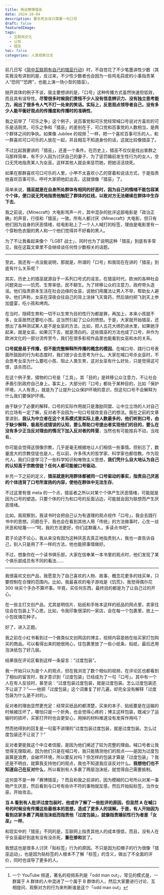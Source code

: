 ```yaml
---
title: 再谈赛博猎巫
date: 2024-10-04
description: 要杀死女巫只需要一句口号
draft: false
featuredImage:
tags:
  - 互联网文化
  - 认知
  - 猎巫
toc: false
categories: 人类观察日志
---
```


前几日写《[简中互联网有自己的猎巫行动](/posts/简中互联网有自己的猎巫行动/)》时，不自觉花了不少笔墨讲性少数（其实我没有讲到的是，反过来，不少性少数者也会因为一些鸡毛蒜皮的小事指责某人“恐同”“恐跨”，也能上演一场小型的猎巫）。

抛开具体的例子不谈，我主要想讲的是，「口号」这种传播方式虽然快速但低效，而且具有误导性。**尽管很多时候我们责怪不少人没有信息辨识力、没有独立思考能力，闹出了很多令人气不打一处来的笑话。实际上，反思观点领导者自己，没有多少人能平衡好观点的传播度和传播时的准确性**。

我之前举了「可乐之争」这个例子，说百事党和可乐党经常喊口号说对方喜欢的可乐是洁厕灵。可乐之争和「猎巫」的差别在于，可口党和百事党的人数相当，是两个群体之间的争执。如果像 Jubilee 的视频 [^1] 一样，把一个喜欢百事可乐的人，和一群喜欢可口可乐的人放在一起，并且相互不知道身份的话，这就比较像猎巫了。

不过比起我要讲的「猎巫」，还差一个条件。在历史上，猎巫不仅仅是找出害群之马那样简单，有不少人因为讨厌自己的妻子、为了惩罚婚前发生性行为的女人，空口无凭地指责某人为女巫，这样其他人就会来惩罚她，把她活活烧死。

如果在那群喜欢可口可乐的人里，小甲不太喜欢小乙的穿着和说话方式，于是指责他喜欢百事可乐，呼吁大家把他赶出去，这就很像「猎巫」了。

简单来说，**猎巫就是在自身所处群体有相同的好恶时，因为自己的情绪不能包容某个个体，便口说无凭地指责他触犯了群体的红线，以致对方无法继续在群体中生存下去**。

我之前说，《Minecraft》大电影骂声一片，其中混杂的批评这部电影是「政治正确」的声音，行径和「猎巫」一致。所有人都讨厌《Minecraft》大电影，但只有他们因为自身的厌恶情绪，给电影贴上了一个人人喊打的标签，理由是电影里有一个穿粉色衣服的男人和一个他们觉得并不好看的黑人。

为了不让我看起来像个「LGBT 战士」，同时也为了说明这种「猎巫」到底有多常见，我在这篇文章里不会继续谈任何性少数相关的话题。

---

至此，我还有一点没能说明，那就是，所谓的「口号」和我现在在讲的「猎巫」到底有什么关系呢？

其实，历史上的猎巫就源自于一系列口号式的谣言。在猎巫时代，欧洲的各种社会问题突出——饥荒、生育率低，民不聊生。为了转移公众的注意力，政府带头造谣。他们指责原本生活在社会边缘的女巫，说她们用魔法让男人不举，帮助女人避孕。他们声称，女巫在深夜会往自己的背上涂抹飞天膏药，然后骑扫把飞到天上参加盛宴，吃小孩和烤肉。

在当时，阻碍生育和一切不以生育为目的性行为都是罪，再加上，本来小孩就不多，女巫居然还要吃小孩。这当然引起了公众的愤怒。于是，大家就开始猎巫，还想出了各种测试某人是不是女巫的方法，比如，把人五花大绑扔进水里，如果她浮起来，就是女巫，如果沉下去，就是清白的。这些猎巫的方法也成了口号，并作为欧洲文化的一部分流传至今，我们在很多影视作品里也能看到女巫和水的关系。

**口号就是易于传播，但不能完整解释所传播的概念的模因**。在喊口号、践行口号表面所鼓励的行为和态度时，我们很少会去思考为什么。大家在喊口号杀女巫时，不会思考女巫为什么要吃小孩、阻止人类生育，这对女巫有什么好处，只是觉得这可恨，该杀而已。

在这个例子里，猎物的口号是「工具」，其「目的」是转移公众注意力，不让社会矛盾引到政府自己身上。事实上，大部分的「口号」都处于某种目的，比如「保护环境，人人有责」，就是为了让提升公众保护环境的意识，但这句口号不会解释为什么我们要保护环境。

由于缺少了必要的解释，口号的实际作用就只是激励同盟、让中立立场的人对自己的立场有一定了解，反对者不会因为一句口号就改变自己的想法。我在之前的文章里讲到，**我认为中立者在这个关系模式里实际上是人数最多的，他们听到口号，由于缺少解释，极易形成错误的认知，要么帮助口号提出者实现他们的目的，要么在没有多少正当反对理由的情况下加入反对者的阵营**，当然也有可能按兵不动，当戏看。

你可能会觉得这很像宗教，几乎是毫无根据地让人们相信一些事情。但别忘了，数量庞大的宗教信徒也是人，在以前，许多伟大的哲学家、科学家也都信教。作为现代人，我们只是学习了一些科学知识和唯物主义思想，**我们凭什么自大地认为自己的认知高于宗教信徒？任何人都可能被口号驱动**。

补充一下之前的定义，**猎巫就是利用群体都被同一口号驱动的事实，指责自己厌恶的个体违背了口号所宣扬的内容，使他在群体中无法生存**。

不过这里有很 meta 的一个点，猎巫者之所以对某个个体产生厌恶情绪，可能就是因为口号的塑造。只要个体的行为和口号的反面沾边，可能就会因为联想而产生厌恶情绪。

比如，我观察到，我读书时会把自己认为有道理的观点视作「口号」，我会去践行书中的思想。问题在于，我也会在看到其他人用「传统」的方法做事时，心生一丝厌恶和轻蔑——“呵，我的方法更好，你们这群庸人，多读点书吧”。

君子论迹不论心，我从来没有因为这种厌恶去真正地指责别人，我也一直告诉自己，别人只是用了不一样的方法，他也能把事情做好。

不过，想象你在一个读书俱乐部，大家在信奉某一本书里的观点时，他们发现了某个俱乐部成员有不同的看法……

---

我很喜欢文创产品，我愿意为了自己喜欢的人物、故事、概念花更多的钱买单，只要控制在合理的范围内。比如，我最喜欢的电子游戏是《饥荒》，我觉得偶尔花 300 块买个手办不算坏事。毕竟，买任何东西，最终目的都是为了让自己过的开心。

在一些主打文创产品，尤其是明信片、贴纸和手账本这样的纸品的网点里，卖家往往会在包装上下心思。比如，令我印象很深的一家店，会在每一个包裹里，放上一小包玫瑰花种子。

好了，进入正题。

我之前在小红书看到过一个做类似文创网店的博主，视频内容是她在给买家打包购买的商品。可以看得出来的她很用心，往包裹里放了一些小纸条、贴纸，最后还用泡沫纸包了好几层。

结果我在评论区看到这样一条留言：“过度包装”。

我一开始只以为是个人的观点，但在我浏览了数个相似的视频，在评论区也都看到了相似的留言时，我才意识到「过度包装」已经成为了一句「口号」。其中有一个人在有人反驳时，甚至说：“过度包装过度包装，就是过度包装。怎么过度包装还不让说了？”——他把「过度包装」这个词重复了好几遍，却完全没有解释「过度包装为什么是不对的」。

反对者的理由显然更充足：经常买纸品的都清楚，买来的本子、贴纸要是在运输的时候被压坏了，哪怕只是一个折角，也会觉得心疼的；博主这样包装，既减少了运输时的损坏，买家打开时也会更安心，用掉的材料难道没有发挥作用吗？

然而他得到的回复是一句蛮不讲理的“过度包装过度包装，就是过度包装。怎么过度包装还不让说了？”

反对者更能我这个中立者信服，是因为他们阐述了较为完整的理由。喊口号者让我觉得无理取闹，因为他们只是在喊口号，我只能猜测他们的观点——是因为过度包装算是浪费，会破坏环境，所以要反对吗？但怎样的包装才算是「过度包装」？我还是不明白，就算我支持他们的观点，我也不知道我应该反对什么。**我想他们也不知道自己在反对什么**，所以看到有人多裹了两层泡沫纸，就觉得自己需要抵制。

这何尝不是一种「赛博猎巫」？而且和我之前讲的，因为模糊的口号所以对某一事物产生厌恶，然后看到与口号有些许不符的事物就反感，然后开始贴标签，当作女巫，开始攻击。

**当 A 看到有人批评过度包装时，他或许了解了一些批评的原因，但显然 A 在喊口号的时候没有传播这些最根本的思想，造成了更多人的误解。于是，有人开始因为看到店家多裹了两层泡沫纸而指责他「过度包装」，就像指责婚前性行为者是「女巫」一样**。

和现实中的「猎巫」不同的是，互联网上指责其他人的成本很低，而且，没有人在乎女巫最好到底有没有没杀死，**重在掺和**罢了。

我想这也是很多人讨厌「贴标签」行为的原因。不只是因为扣帽子的行为很像「猎巫运动」，也是因为贴标签的人根本不了解「标签」的含义，做出了不全面的评价，同时也误导了更多的人。

[^1]: 一个 YouTube 频道，著名的视频系列是「odd man out」，常见的模式是，一群属于 A 群体的人中混进了一个属于 B 群体的人，然后大家要进行讨论、互相提问、观察对方的行为来判断谁是这个「odd man out」
